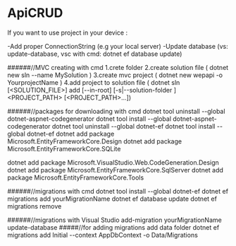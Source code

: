 # ApiCRUD
If you want to use project in your device :

-Add proper ConnectionString (e.g your local server) -Update database (vs: update-database, vsc with cmd: dotnet ef database update)

######//MVC creating with cmd 1.crete folder 2.create solution file ( dotnet new sln --name MySolution ) 3.create mvc project ( dotnet new wepapi -o YourprojectName ) 4.add project to solution file ( dotnet sln [<SOLUTION_FILE>] add [--in-root] [-s|--solution-folder ] <PROJECT_PATH> [<PROJECT_PATH>...])

######//packages for downloading with cmd dotnet tool uninstall --global dotnet-aspnet-codegenerator dotnet tool install --global dotnet-aspnet-codegenerator dotnet tool uninstall --global dotnet-ef dotnet tool install --global dotnet-ef dotnet add package Microsoft.EntityFrameworkCore.Design dotnet add package Microsoft.EntityFrameworkCore.SQLite

dotnet add package Microsoft.VisualStudio.Web.CodeGeneration.Design dotnet add package Microsoft.EntityFrameworkCore.SqlServer dotnet add package Microsoft.EntityFrameworkCore.Tools

######//migrations with cmd dotnet tool install --global dotnet-ef dotnet ef migrations add yourMigrationName dotnet ef database update dotnet ef migrations remove

######//migrations with Visual Studio add-migration yourMigrationName update-database
#####//for adding migrations add data folder   dotnet ef migrations add Initial --context AppDbContext -o Data/Migrations
